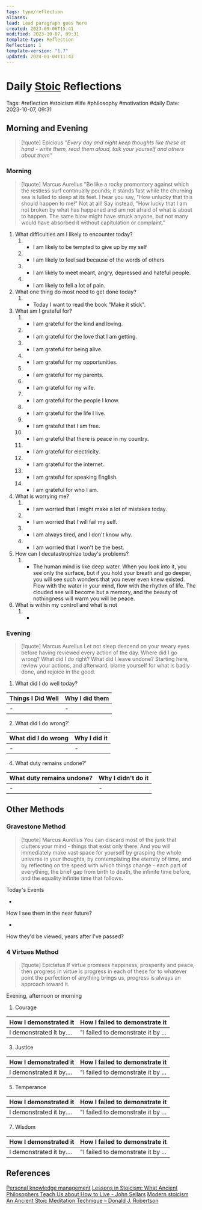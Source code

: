 ```yaml
---
tags: type/reflection
aliases: 
lead: Lead paragraph goes here
created: 2023-09-06T15:41
modified: 2023-10-07, 09:31
template-type: Reflection
Reflection: 1
template-version: "1.7"
updated: 2024-01-04T11:43
---
```



# Daily [Stoic](../SLIP-BOX/Stoicism.md) Reflections

Tags:  #reflection #stoicism #life #philosophy #motivation #daily 
Date: 2023-10-07, 09:31

## Morning and Evening

> [!quote] Epicious 
> _"Every day and night keep thoughts like these at hand - write them, read them aloud, talk your yourself and others about them"_

### Morning

> [!quote] Marcus Aurelius
> "Be like a rocky promontory against which the restless surf continually pounds; it stands fast while the churning sea is lulled to sleep at its feet. I hear you say, "How unlucky that this should happen to me!" Not at all! Say instead, "How lucky that I am not broken by what has happened and am not afraid of what is about to happen. The same blow might have struck anyone, but not many would have absorbed it without capitulation or complaint."

1. What difficulties am I likely to encounter today?
	1. - I am likely to be tempted to give up by my self
	2. - I am likely to feel sad because of the words of others 
	3. - I am likely to meet meant, angry, depressed and hateful people. 
	4. - I am likely to fell a lot of pain.
2. What one thing do most need to get done today?
	1. - Today I want to read the book "Make it stick".
3. What am I grateful for?
	1. - I am grateful for the kind and loving.
	2. - I am grateful for the love that I am getting. 
	3. - I am grateful for being alive.
	4. - I am grateful for my opportunities. 
	5. - I am grateful for my parents.
	6. - I am grateful for my wife.
	7. - I am grateful for the people I know.
	8. - I am grateful for the life I live.
	9. - I am grateful that I am free.
	10. - I am grateful that there is peace in my country.
	11. - I am grateful for electricity.
	12. - I am grateful for the internet.
	13. - I am grateful for speaking English. 
	14. - I am grateful for who I am.
4. What is worrying me?
	1. - I am worried that I might make a lot of mistakes today.
	2. - I am worried that I will fail my self. 
	3. - I am always tired, and I don't know why.
	4. - I am worried that I won't be the best.
5. How can I decatastrophize today's problems?
	1. - The human mind is like deep water. When you look into it, you see only the surface, but if you hold your breath and go deeper, you will see such wonders that you never even knew existed. Flow with the water in your mind, flow with the rhythm of life. The clouded see will become but a memory, and the beauty of nothingness will warm you will be peace. 
6. What is within my control and what is not
	1. -

### Evening

> [!quote] Marcus Aurelius
> Let not sleep descend on your weary eyes before having reviewed every action of the day. Where did I go wrong? What did I do right? What did I leave undone? Starting here, review your actions, and afterward, blame yourself for what is badly done, and rejoice in the good.

1. What did I do well today?

| Things I Did Well | Why I did them |
| ------------------- | ---------------- |
| -                 | -              |

2. What did I do wrong?' 

| What did I do wrong | Why I did it |
| ------------------- | ---------------- |
| -                 | -              |

4. What duty remains undone?'

| What duty remains undone? | Why I didn't do it |
| ------------------- | ---------------- |
| -                 | -              |

## Other Methods

### Gravestone Method

> [!quote] Marcus Aurelius
> You can discard most of the junk that clutters your mind - things that exist only there. And you will immediately make vast space for yourself by grasping the whole universe in your thoughts, by contemplating the eternity of time, and by reflecting on the speed with which things change - each part of everything, the brief gap from birth to death, the infinite time before, and the equality infinite time that follows. 

Today's Events 

-

How I see them in the near future? 

-

How they'd be viewed, years after I've passed?

### 4 Virtues Method

> [!quote] Epictetus 
> If virtue promises happiness, prosperity and peace, then progress in virtue is progress in each of these for to whatever point the perfection of anything brings us, progress is always an approach toward it.

Evening, afternoon or morning

1. Courage 

| How I demonstrated it  | How I failed to demonstrate it |
| ------------------- | ---------------- |
| I demonstrated it by....                 | "I failed to demonstrate it by ...              |

3. Justice

| How I demonstrated it  | How I failed to demonstrate it |
| ------------------- | ---------------- |
| I demonstrated it by....                 | "I failed to demonstrate it by ...             

5. Temperance

| How I demonstrated it  | How I failed to demonstrate it |
| ------------------- | ---------------- |
| I demonstrated it by....                 | "I failed to demonstrate it by ...             

7. Wisdom

| How I demonstrated it  | How I failed to demonstrate it |
| ------------------- | ---------------- |
| I demonstrated it by....                 | "I failed to demonstrate it by ...             

## References

[Personal knowledge management](Personal%20knowledge%20management.md)
[Lessons in Stoicism: What Ancient Philosophers Teach Us about How to Live - John Sellars](https://books.google.cz/books/about/Lessons_in_Stoicism.html?id=ky84zQEACAAJ&redir_esc=y)
[Modern stoicism](https://modernstoicism.com/)
[An Ancient Stoic Meditation Technique – Donald J. Robertson](https://donaldrobertson.name/2017/03/22/an-ancient-stoic-meditation-technique/)


